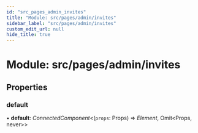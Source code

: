 ```yaml
---
id: "src_pages_admin_invites"
title: "Module: src/pages/admin/invites"
sidebar_label: "src/pages/admin/invites"
custom_edit_url: null
hide_title: true
---
```


# Module: src/pages/admin/invites

## Properties

### default

• **default**: *ConnectedComponent*<(`props`: Props) => *Element*, Omit<Props, never\>\>

